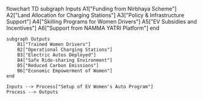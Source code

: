 flowchart TD
    subgraph Inputs
        A1["Funding from Nirbhaya Scheme"]
        A2["Land Allocation for Charging Stations"]
        A3["Policy & Infrastructure Support"]
        A4["Skilling Programs for Women Drivers"]
        A5["EV Subsidies and Incentives"]
        A6["Support from NAMMA YATRI Platform"]
    end

    subgraph Outputs
        B1["Trained Women Drivers"]
        B2["Operational Charging Stations"]
        B3["Electric Autos Deployed"]
        B4["Safe Ride-sharing Environment"]
        B5["Reduced Carbon Emissions"]
        B6["Economic Empowerment of Women"]
    end

    Inputs --> Process["Setup of EV Women's Auto Program"]
    Process --> Outputs
